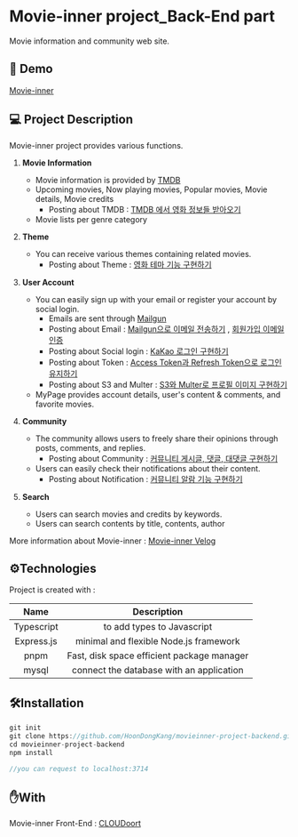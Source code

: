 # Movie-inner project_Back-End part

Movie information and community web site.

## 🎥 Demo

[Movie-inner](https://www.movie-inner.click/)

## 💻 Project Description

Movie-inner project provides various functions.

1. **Movie Information**
    - Movie information is provided by [TMDB](https://www.themoviedb.org/?language=ko)
    - Upcoming movies, Now playing movies, Popular movies, Movie details, Movie credits
        - Posting about TMDB : [TMDB 에서 영화 정보들 받아오기](https://velog.io/@d159123/Node.js-TMDB-%EC%97%90%EC%84%9C-%EC%98%81%ED%99%94-%EC%A0%95%EB%B3%B4%EB%93%A4-%EB%B0%9B%EC%95%84%EC%98%A4%EA%B8%B0)
    - Movie lists per genre category
2. **Theme**
    - You can receive various themes containing related movies.
        - Posting about Theme : [영화 테마 기능 구현하기](https://velog.io/@d159123/Node.js-%EC%98%81%ED%99%94-%ED%85%8C%EB%A7%88-%EC%84%A4%EC%A0%95-%EB%B0%8F-%EC%A2%8B%EC%95%84%EC%9A%94-%EB%B2%84%ED%8A%BC-%EA%B5%AC%ED%98%84%ED%95%98%EA%B8%B0)
3. **User Account**
    - You can easily sign up with your email or register your account by social login.
        - Emails are sent through [Mailgun](https://www.mailgun.com/)
        - Posting about Email : [Mailgun으로 이메일 전송하기](https://velog.io/@d159123/Mailgun%EC%9C%BC%EB%A1%9C-%EC%9D%B4%EB%A9%94%EC%9D%BC-%EC%A0%84%EC%86%A1%ED%95%98%EA%B8%B0-Node.js) , [회원가입 이메일 인증](https://velog.io/@d159123/%ED%9A%8C%EC%9B%90%EA%B0%80%EC%9E%85-%EC%9D%B4%EB%A9%94%EC%9D%BC-%EC%9D%B8%EC%A6%9D-%EA%B5%AC%ED%98%84-Node.js)
        - Posting about Social login : [KaKao 로그인 구현하기](https://velog.io/@d159123/Node.js-KaKao-%EB%A1%9C%EA%B7%B8%EC%9D%B8-%ED%9A%8C%EC%9B%90%EA%B0%80%EC%9E%85-%EA%B5%AC%ED%98%84REST-API)
        - Posting about Token : [Access Token과 Refresh Token으로 로그인 유지하기](https://velog.io/@d159123/Node.js-Access-Token%EA%B3%BC-Refresh-Token%EC%9C%BC%EB%A1%9C-%EB%A1%9C%EA%B7%B8%EC%9D%B8-%EC%9C%A0%EC%A7%80%ED%95%98%EA%B8%B0)
        - Posting about S3 and Multer : [S3와 Multer로 프로필 이미지 구현하기](https://velog.io/@d159123/Node.js-S3%EC%99%80-multer%EB%A5%BC-%EC%9D%B4%EC%9A%A9%ED%95%98%EC%97%AC-%ED%94%84%EB%A1%9C%ED%95%84-%EC%9D%B4%EB%AF%B8%EC%A7%80-%EC%A0%80%EC%9E%A5%ED%95%98%EA%B8%B0)
    - MyPage provides account details, user's content & comments, and favorite movies.
4. **Community**

    - The community allows users to freely share their opinions through posts, comments, and replies.
        - Posting about Community : [커뮤니티 게시글, 댓글, 대댓글 구현하기](https://velog.io/@d159123/Node.js-%EC%BB%A4%EB%AE%A4%EB%8B%88%ED%8B%B0-%EA%B2%8C%EC%8B%9C%EA%B8%80-%EB%8C%93%EA%B8%80-%EB%8C%80%EB%8C%93%EA%B8%80-%EA%B5%AC%ED%98%84%ED%95%98%EA%B8%B0)
    - Users can easily check their notifications about their content.
        - Posting about Notification : [커뮤니티 알람 기능 구현하기](https://velog.io/@d159123/Node.js-%EC%BB%A4%EB%AE%A4%EB%8B%88%ED%8B%B0-%EC%95%8C%EB%9E%8C-%EA%B8%B0%EB%8A%A5-%EA%B5%AC%ED%98%84%ED%95%98%EA%B8%B0)

5. **Search**
    - Users can search movies and credits by keywords.
    - Users can search contents by title, contents, author

More information about Movie-inner : [Movie-inner Velog](https://velog.io/@d159123/series/project-1-movie-inner)

## ⚙️Technologies

Project is created with :

|    Name    |                Description                 |
| :--------: | :----------------------------------------: |
| Typescript |         to add types to Javascript         |
| Express.js |   minimal and flexible Node.js framework   |
|    pnpm    | Fast, disk space efficient package manager |
|   mysql    |  connect the database with an application  |

## 🛠️Installation

```typescript
git init
git clone https://github.com/HoonDongKang/movieinner-project-backend.git
cd movieinner-project-backend
npm install

//you can request to localhost:3714
```

## ✋With

Movie-inner Front-End : [CLOUDoort](https://github.com/CLOUDoort/movieinner-project-frontend)
